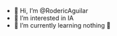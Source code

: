 - 👋 Hi, I’m @RodericAguilar
- 👀 I’m interested in IA
- 🌱 I’m currently learning nothing 🤪

<!---
RodericAguilar/RodericAguilar is a ✨ special ✨ repository because its `README.md` (this file) appears on your GitHub profile.
You can click the Preview link to take a look at your changes.
--->
